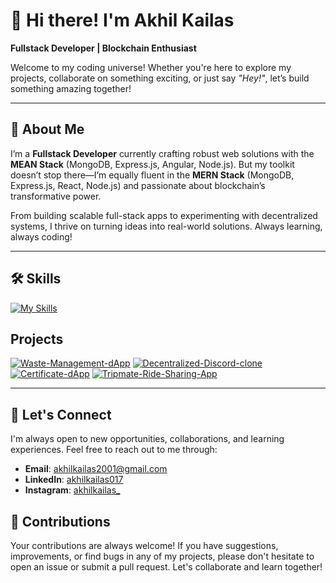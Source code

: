 
# 👋 Hi there! I'm **Akhil Kailas**  
**Fullstack Developer | Blockchain Enthusiast**  

Welcome to my coding universe! Whether you're here to explore my projects, collaborate on something exciting, or just say *"Hey!"*, let’s build something amazing together!  

---

## 🚀 About Me  

I’m a **Fullstack Developer** currently crafting robust web solutions with the **MEAN Stack** (MongoDB, Express.js, Angular, Node.js). But my toolkit doesn’t stop there—I’m equally fluent in the **MERN Stack** (MongoDB, Express.js, React, Node.js) and passionate about blockchain’s transformative power.  

From building scalable full-stack apps to experimenting with decentralized systems, I thrive on turning ideas into real-world solutions. Always learning, always coding!  

---

## 🛠️ Skills

[![My Skills](https://skillicons.dev/icons?i=html,css,bootstrap,tailwind,js,vite,react,nodejs,express,mongodb,angular,ts,solidity,postman,docker,git,github,vercel,vscode,ps&theme=light)](https://skillicons.dev)

## Projects

<!-- Project Cards -->
[![Waste-Management-dApp](https://github-readme-stats.vercel.app/api/pin/?username=akhilkailas017&repo=Waste-Management-dApp&theme=radical)](https://github.com/akhilkailas017/Waste-Management-dApp) [![Decentralized-Discord-clone](https://github-readme-stats.vercel.app/api/pin/?username=akhilkailas017&repo=Decentralized-Discord-clone&theme=radical)](https://github.com/akhilkailas017/Decentralized-Discord-clone) [![Certificate-dApp](https://github-readme-stats.vercel.app/api/pin/?username=akhilkailas017&repo=Certificate-dApp&theme=radical)](https://github.com/akhilkailas017/Certificate-dApp) [![Tripmate-Ride-Sharing-App](https://github-readme-stats.vercel.app/api/pin/?username=akhilkailas017&repo=Tripmate-Ride-Sharing-App&theme=radical)](https://github.com/akhilkailas017/Tripmate-Ride-Sharing-App) 

---


## 💬 Let's Connect

I'm always open to new opportunities, collaborations, and learning experiences. Feel free to reach out to me through:

- **Email**: [akhilkailas2001@gmail.com](mailto:akhilkailas2001@gmail.com)
- **LinkedIn**: [akhilkailas017](https://www.linkedin.com/in/akhilkailas017/)
- **Instagram**: [akhilkailas_](https://www.instagram.com/akhilkailas_/)

## 🤝 Contributions

Your contributions are always welcome! If you have suggestions, improvements, or find bugs in any of my projects, please don't hesitate to open an issue or submit a pull request. Let's collaborate and learn together!


